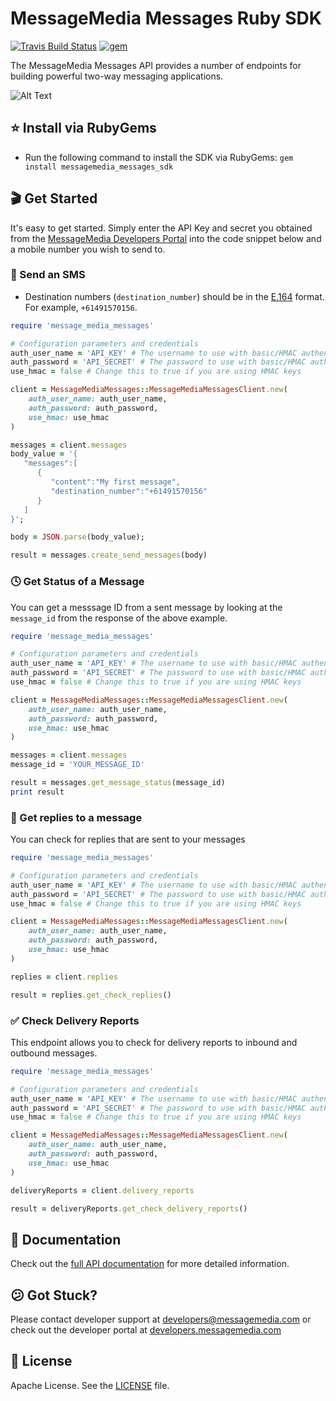# MessageMedia Messages Ruby SDK
[![Travis Build Status](https://api.travis-ci.org/messagemedia/messages-ruby-sdk.svg?branch=master)](https://travis-ci.org/messagemedia/messages-ruby-sdk)
[![gem](https://img.shields.io/badge/gem-v1.1.0-red.svg)](https://rubygems.org/gems/messagemedia_messages_sdk)

The MessageMedia Messages API provides a number of endpoints for building powerful two-way messaging applications.

![Alt Text](https://media.giphy.com/media/l0Exov2QmxF5Xwjkc/giphy.gif)

## ⭐️ Install via RubyGems
* Run the following command to install the SDK via RubyGems: `gem install messagemedia_messages_sdk`

## 🎬 Get Started
It's easy to get started. Simply enter the API Key and secret you obtained from the [MessageMedia Developers Portal](https://developers.messagemedia.com) into the code snippet below and a mobile number you wish to send to.

### 🚀 Send an SMS
* Destination numbers (`destination_number`) should be in the [E.164](http://en.wikipedia.org/wiki/E.164) format. For example, `+61491570156`.
```ruby
require 'message_media_messages'

# Configuration parameters and credentials
auth_user_name = 'API_KEY' # The username to use with basic/HMAC authentication
auth_password = 'API_SECRET' # The password to use with basic/HMAC authentication
use_hmac = false # Change this to true if you are using HMAC keys

client = MessageMediaMessages::MessageMediaMessagesClient.new(
    auth_user_name: auth_user_name,
    auth_password: auth_password,
    use_hmac: use_hmac
)

messages = client.messages
body_value = '{
   "messages":[
      {
         "content":"My first message",
         "destination_number":"+61491570156"
      }
   ]
}';

body = JSON.parse(body_value);

result = messages.create_send_messages(body)
```

### 🕓 Get Status of a Message
You can get a messsage ID from a sent message by looking at the `message_id` from the response of the above example.
```ruby
require 'message_media_messages'

# Configuration parameters and credentials
auth_user_name = 'API_KEY' # The username to use with basic/HMAC authentication
auth_password = 'API_SECRET' # The password to use with basic/HMAC authentication
use_hmac = false # Change this to true if you are using HMAC keys

client = MessageMediaMessages::MessageMediaMessagesClient.new(
    auth_user_name: auth_user_name,
    auth_password: auth_password,
    use_hmac: use_hmac
)

messages = client.messages
message_id = 'YOUR_MESSAGE_ID'

result = messages.get_message_status(message_id)
print result
```

### 💬 Get replies to a message
You can check for replies that are sent to your messages
```ruby
require 'message_media_messages'

# Configuration parameters and credentials
auth_user_name = 'API_KEY' # The username to use with basic/HMAC authentication
auth_password = 'API_SECRET' # The password to use with basic/HMAC authentication
use_hmac = false # Change this to true if you are using HMAC keys

client = MessageMediaMessages::MessageMediaMessagesClient.new(
    auth_user_name: auth_user_name,
    auth_password: auth_password,
    use_hmac: use_hmac
)

replies = client.replies

result = replies.get_check_replies()
```

### ✅ Check Delivery Reports
This endpoint allows you to check for delivery reports to inbound and outbound messages.
```ruby
require 'message_media_messages'

# Configuration parameters and credentials
auth_user_name = 'API_KEY' # The username to use with basic/HMAC authentication
auth_password = 'API_SECRET' # The password to use with basic/HMAC authentication
use_hmac = false # Change this to true if you are using HMAC keys

client = MessageMediaMessages::MessageMediaMessagesClient.new(
    auth_user_name: auth_user_name,
    auth_password: auth_password,
    use_hmac: use_hmac
)

deliveryReports = client.delivery_reports

result = deliveryReports.get_check_delivery_reports()
```

## 📕 Documentation
Check out the [full API documentation](DOCUMENTATION.md) for more detailed information.

## 😕 Got Stuck?
Please contact developer support at developers@messagemedia.com or check out the developer portal at [developers.messagemedia.com](https://developers.messagemedia.com/)

## 📃 License
Apache License. See the [LICENSE](LICENSE) file.
